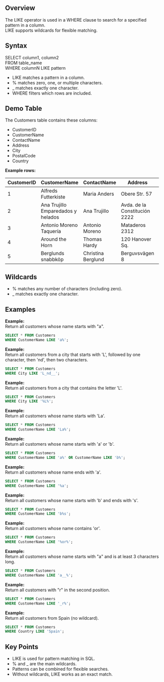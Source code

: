 ## Overview

The LIKE operator is used in a WHERE clause to search for a specified pattern in a column.  
LIKE supports wildcards for flexible matching.

## Syntax

SELECT column1, column2  
FROM table_name  
WHERE columnN LIKE pattern

- LIKE matches a pattern in a column.
- % matches zero, one, or multiple characters.
- _ matches exactly one character.
- WHERE filters which rows are included.

## Demo Table

The Customers table contains these columns:

- CustomerID
- CustomerName
- ContactName
- Address
- City
- PostalCode
- Country

**Example rows:**

| CustomerID | CustomerName                       | ContactName      | Address                | City        | PostalCode | Country  |
|------------|------------------------------------|------------------|------------------------|-------------|------------|----------|
| 1          | Alfreds Futterkiste                | Maria Anders     | Obere Str. 57          | Berlin      | 12209      | Germany  |
| 2          | Ana Trujillo Emparedados y helados | Ana Trujillo     | Avda. de la Constitución 2222 | México D.F. | 05021      | Mexico   |
| 3          | Antonio Moreno Taquería            | Antonio Moreno   | Mataderos 2312         | México D.F. | 05023      | Mexico   |
| 4          | Around the Horn                    | Thomas Hardy     | 120 Hanover Sq.        | London      | WA1 1DP    | UK       |
| 5          | Berglunds snabbköp                 | Christina Berglund | Berguvsvägen 8       | Luleå       | S-958 22   | Sweden   |

## Wildcards

- % matches any number of characters (including zero).
- _ matches exactly one character.

## Examples

**Example:**  
Return all customers whose name starts with "a".

```sql
SELECT * FROM Customers
WHERE CustomerName LIKE 'a%';
```

**Example:**  
Return all customers from a city that starts with 'L', followed by one character, then 'nd', then two characters.

```sql
SELECT * FROM Customers
WHERE City LIKE 'L_nd__';
```

**Example:**  
Return all customers from a city that contains the letter 'L'.

```sql
SELECT * FROM Customers
WHERE City LIKE '%L%';
```

**Example:**  
Return all customers whose name starts with 'La'.

```sql
SELECT * FROM Customers
WHERE CustomerName LIKE 'La%';
```

**Example:**  
Return all customers whose name starts with 'a' or 'b'.

```sql
SELECT * FROM Customers
WHERE CustomerName LIKE 'a%' OR CustomerName LIKE 'b%';
```

**Example:**  
Return all customers whose name ends with 'a'.

```sql
SELECT * FROM Customers
WHERE CustomerName LIKE '%a';
```

**Example:**  
Return all customers whose name starts with 'b' and ends with 's'.

```sql
SELECT * FROM Customers
WHERE CustomerName LIKE 'b%s';
```

**Example:**  
Return all customers whose name contains 'or'.

```sql
SELECT * FROM Customers
WHERE CustomerName LIKE '%or%';
```

**Example:**  
Return all customers whose name starts with "a" and is at least 3 characters long.

```sql
SELECT * FROM Customers
WHERE CustomerName LIKE 'a__%';
```

**Example:**  
Return all customers with "r" in the second position.

```sql
SELECT * FROM Customers
WHERE CustomerName LIKE '_r%';
```

**Example:**  
Return all customers from Spain (no wildcard).

```sql
SELECT * FROM Customers
WHERE Country LIKE 'Spain';
```

## Key Points

- LIKE is used for pattern matching in SQL.
- % and _ are the main wildcards.
- Patterns can be combined for flexible searches.
- Without wildcards, LIKE works as an exact match.